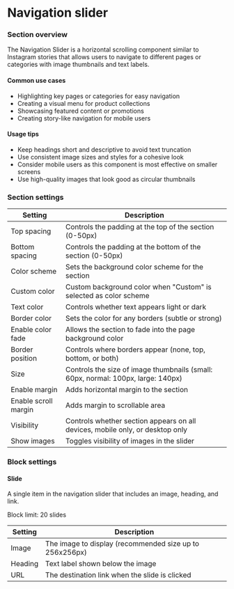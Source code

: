 # Navigation slider

### Section overview

The Navigation Slider is a horizontal scrolling component similar to Instagram stories that allows users to navigate to different pages or categories with image thumbnails and text labels.

#### Common use cases

* Highlighting key pages or categories for easy navigation
* Creating a visual menu for product collections
* Showcasing featured content or promotions
* Creating story-like navigation for mobile users

#### Usage tips

* Keep headings short and descriptive to avoid text truncation
* Use consistent image sizes and styles for a cohesive look
* Consider mobile users as this component is most effective on smaller screens
* Use high-quality images that look good as circular thumbnails

### Section settings

| Setting              | Description                                                                      |
| -------------------- | -------------------------------------------------------------------------------- |
| Top spacing          | Controls the padding at the top of the section (0-50px)                          |
| Bottom spacing       | Controls the padding at the bottom of the section (0-50px)                       |
| Color scheme         | Sets the background color scheme for the section                                 |
| Custom color         | Custom background color when "Custom" is selected as color scheme                |
| Text color           | Controls whether text appears light or dark                                      |
| Border color         | Sets the color for any borders (subtle or strong)                                |
| Enable color fade    | Allows the section to fade into the page background color                        |
| Border position      | Controls where borders appear (none, top, bottom, or both)                       |
| Size                 | Controls the size of image thumbnails (small: 60px, normal: 100px, large: 140px) |
| Enable margin        | Adds horizontal margin to the section                                            |
| Enable scroll margin | Adds margin to scrollable area                                                   |
| Visibility           | Controls whether section appears on all devices, mobile only, or desktop only    |
| Show images          | Toggles visibility of images in the slider                                       |

### Block settings

#### Slide

A single item in the navigation slider that includes an image, heading, and link.

Block limit: 20 slides

| Setting | Description                                             |
| ------- | ------------------------------------------------------- |
| Image   | The image to display (recommended size up to 256x256px) |
| Heading | Text label shown below the image                        |
| URL     | The destination link when the slide is clicked          |
